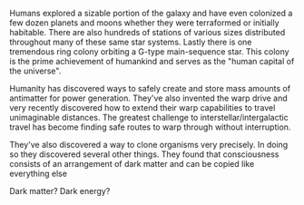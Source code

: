 Humans explored a sizable portion of the galaxy and have even colonized a few dozen planets and moons whether they were terraformed or initially habitable. There are also hundreds of stations of various sizes distributed throughout many of these same star systems. Lastly there is one tremendous ring colony orbiting a G-type main-sequence star. This colony is the prime achievement of humankind and serves as the "human capital of the universe".

Humanity has discovered ways to safely create and store mass amounts of antimatter for power generation. They've also invented the warp drive and very recently discovered how to extend their warp capabilities to travel unimaginable distances. The greatest challenge to interstellar/intergalactic travel has become finding safe routes to warp through without interruption.

They've also discovered a way to clone organisms very precisely. In doing so they discovered several other things. They found that consciousness consists of an arrangement of dark matter and can be copied like everything else

Dark matter? Dark energy?
